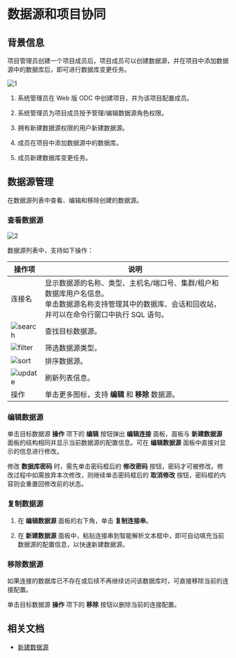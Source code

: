# 数据源和项目协同

## 背景信息

项目管理员创建一个项目成员后，项目成员可以创建数据源，并在项目中添加数据源中的数据库后，即可进行数据库变更任务。

![1](https://obbusiness-private.oss-cn-shanghai.aliyuncs.com/doc/img/odc/420/connection-management/1.png)

1. 系统管理员在 Web 版 ODC 中创建项目，并为该项目配置成员。

2. 系统管理员为项目成员授予管理/编辑数据源角色权限。

3. 拥有新建数据源权限的用户新建数据源。

4. 成员在项目中添加数据源中的数据库。

5. 成员新建数据库变更任务。

## 数据源管理

在数据源列表中查看、编辑和移除创建的数据源。

### 查看数据源

![2](https://obbusiness-private.oss-cn-shanghai.aliyuncs.com/doc/img/odc/420/connection-management/2.png)

数据源列表中，支持如下操作：

| 操作项  |   说明  |
|--------|-------|
| 连接名  | 显示数据源的名称、类型、主机名/端口号、集群/租户和数据库用户名信息。<br>单击数据源名称支持管理其中的数据库、会话和回收站，并可以在命令行窗口中执行 SQL 语句。  |
| ![search](https://help-static-aliyun-doc.aliyuncs.com/assets/img/zh-CN/5526247461/p416691.jpg)   | 查找目标数据源。  |
| ![filter](https://help-static-aliyun-doc.aliyuncs.com/assets/img/zh-CN/0583667361/p352180.jpg)   | 筛选数据源类型。 |
|![sort](https://obbusiness-private.oss-cn-shanghai.aliyuncs.com/doc/img/odc/%E6%8E%92%E5%BA%8F.png)|排序数据源。|
|![update](https://obbusiness-private.oss-cn-shanghai.aliyuncs.com/doc/img/odc/%E5%88%B7%E6%96%B0.jpg)|刷新列表信息。|
| 操作   | 单击更多图标，支持 **编辑** 和 **移除** 数据源。|

### 编辑数据源

单击目标数据源 **操作** 项下的 **编辑** 按钮弹出 **编辑连接** 面板，面板与 **新建数据源** 面板的结构相同并显示当前数据源的配置信息。可在 **编辑数据源** 面板中直接对显示的信息进行修改。

修改 **数据库密码** 时，需先单击密码框后的 **修改密码** 按钮，密码才可被修改。修改过程中如需放弃本次修改，则继续单击密码框后的 **取消修改** 按钮，密码框的内容则会重置回修改前的状态。

### 复制数据源

1. 在 **编辑数据源** 面板的右下角，单击 **复制连接串**。

2. 在 **新建数据源** 面板中，粘贴连接串到智能解析文本框中，即可自动填充当前数据源的配置信息，以快速新建数据源。

### 移除数据源

如果连接的数据库已不存在或后续不再继续访问该数据库时，可直接移除当前的连接配置。

单击目标数据源 **操作** 项下的 **移除** 按钮以删除当前的连接配置。

## 相关文档

- [新建数据源](../400.connection-management/100.create-a-personal-connection.md)

